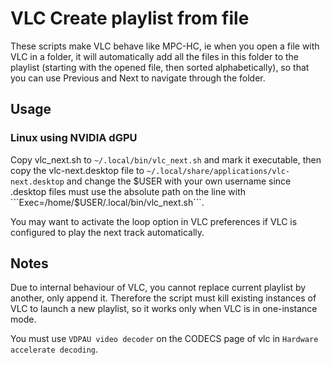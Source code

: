 # VLC Create playlist from file

These scripts make VLC behave like MPC-HC, ie when you open a file with VLC in a folder,
it will automatically add all the files in this folder to the playlist (starting with the opened file, then sorted alphabetically),
so that you can use Previous and Next to navigate through the folder.

## Usage

### Linux using NVIDIA dGPU

Copy vlc_next.sh to ```~/.local/bin/vlc_next.sh``` and mark it executable, then copy the vlc-next.desktop file to ```~/.local/share/applications/vlc-next.desktop``` and change the $USER with your own username since .desktop files must use the absolute path on the line with ```Exec=/home/$USER/.local/bin/vlc_next.sh```.

You may want to activate the loop option in VLC preferences if VLC is configured to play the next track automatically.

## Notes

Due to internal behaviour of VLC, you cannot replace current playlist by another, only append it. Therefore the script must kill existing instances of VLC to launch a new playlist, so it works only when VLC is in one-instance mode. 

You must use ```VDPAU video decoder``` on the CODECS page of vlc in ```Hardware accelerate decoding```.
